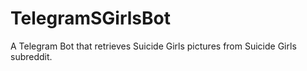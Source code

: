 # TelegramSGirlsBot
A Telegram Bot that retrieves Suicide Girls pictures from Suicide Girls subreddit.

